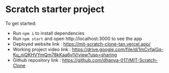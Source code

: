 # Scratch starter project

To get started:

- Run `npm i` to install dependencies
- Run `npm start` and open http://localhost:3000 to see the app
- Deployed website link : https://mit-scratch-clone-tan.vercel.app/
- Working project video link : https://drive.google.com/file/d/1mCvfajGq-Ku_niQKHVYmQm78kKaa6vlV/view?usp=sharing
- Github repository link : https://github.com/dhanya-017/MIT-Scratch-Clone
